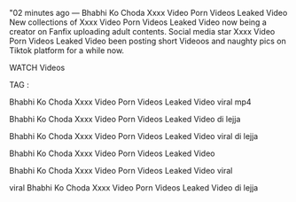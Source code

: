 "02 minutes ago — Bhabhi Ko Choda Xxxx Video Porn Videos Leaked Video New collections of Xxxx Video Porn Videos Leaked Video now being a creator on Fanfix uploading adult contents. Social media star Xxxx Video Porn Videos Leaked Video been posting short Videoos and naughty pics on Tiktok platform for a while now.

WATCH Videos

TAG :

Bhabhi Ko Choda Xxxx Video Porn Videos Leaked Video viral mp4

Bhabhi Ko Choda Xxxx Video Porn Videos Leaked Video di lejja

Bhabhi Ko Choda Xxxx Video Porn Videos Leaked Video viral di lejja

Bhabhi Ko Choda Xxxx Video Porn Videos Leaked Video

Bhabhi Ko Choda Xxxx Video Porn Videos Leaked Video viral

viral Bhabhi Ko Choda Xxxx Video Porn Videos Leaked Video di lejja


